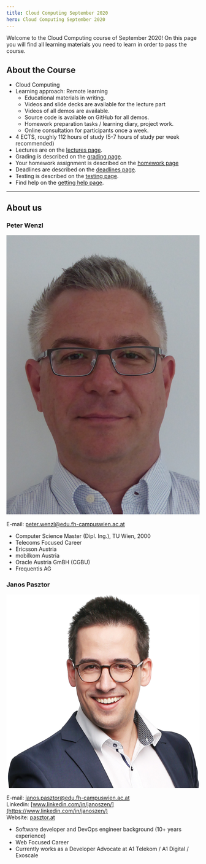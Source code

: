 ```yaml
---
title: Cloud Computing September 2020
hero: Cloud Computing September 2020
---
```


Welcome to the Cloud Computing course of September 2020! On this page you will find all learning
materials you need to learn in order to pass the course.

## About the Course

- Cloud Computing
- Learning approach: Remote learning
    - Educational materials in writing.
    - Videos and slide decks are available for the lecture part
    - Videos of all demos are available.
    - Source code is available on GitHub for all demos.
    - Homework preparation tasks / learning diary, project work.
    - Online consultation for participants once a week.
- 4 ECTS, roughly 112 hours of study (5-7 hours of study per week recommended)
- Lectures are on the [lectures page](/lectures/index.md).
- Grading is described on the [grading page](/grading/index.md).
- Your homework assignment is described on the [homework page](/projectwork/index.md)
- Deadlines are described on the [deadlines page](/deadlines/index.md).
- Testing is described on the [testing page](/testing/index.md).
- Find help on the [getting help page](/help/index.md).

---

## About us

### Peter Wenzl

<aside>
<img src="peter-wenzl.jpg" alt="A photo of Peter Wenzl, a middle aged man with short gray hair and square glasses." />
</aside>

E-mail: [peter.wenzl@edu.fh-campuswien.ac.at](mailto:peter.wenzl@edu.fh-campuswien.ac.at)

- Computer Science Master (Dipl. Ing.), TU Wien, 2000
- Telecoms Focused Career
- Ericsson Austria
- mobilkom Austria
- Oracle Austria GmBH (CGBU)
- Frequentis AG

### Janos Pasztor

<aside>
<img src="janos-pasztor.png" alt="A photo of Janos Pasztor, a man in his thirties with short, dark brown hair and round glasses." />
</aside>

E-mail: [janos.pasztor@edu.fh-campuswien.ac.at](mailto:janos.pasztor@edu.fh-campuswien.ac.at) <br />
Linkedin: [www.linkedin.com/in/janoszen/](https://www.linkedin.com/in/janoszen/) <br />
Website: [pasztor.at](https://pasztor.at)

- Software developer and DevOps engineer background (10+ years experience)
- Web Focused Career
- Currently works as a Developer Advocate at A1 Telekom / A1 Digital / Exoscale

